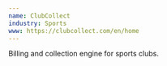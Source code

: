 ```yaml
---
name: ClubCollect
industry: Sports
www: https://clubcollect.com/en/home
---
```

Billing and collection engine for sports clubs.
